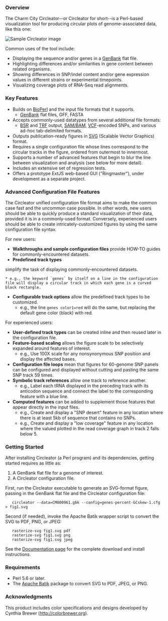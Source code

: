 ### Overview

The Charm City Circleator--or Circleator for short--is a Perl-based
visualization tool for producing circular plots of genome-associated
data, like this one:

![Sample Circleator image][sample image]

Common uses of the tool include:

* Displaying the sequence and/or genes in a [GenBank][] flat file.
* Highlighting differences and/or similarities in gene content between related organisms.
* Showing differences in SNP/indel content and/or gene expression values in different strains or experimental timepoints.
* Visualizing coverage plots of RNA-Seq read alignments.

[sample image]: https://github.com/jonathancrabtree/Circleator/blob/gh-pages-dev/images/CP002104-1-600.png?raw=true "Sample Circleator Image"
[genbank]: http://www.ncbi.nlm.nih.gov/genbank/

### Key Features

* Builds on [BioPerl][] and the input file formats that it supports.
  * [GenBank][] flat files, GFF, FASTA
* Accepts commonly-used datatypes from several additional file formats:
  * [BSR][] and [TRF][] output, [SAM/BAM][samtools], [VCF][vcftools]-encoded SNPs, and various ad-hoc tab-delimited formats.
* Outputs publication-ready figures in [SVG][] (Scalable Vector Graphics) format.
* Requires a single configuration file whose lines correspond to the circular tracks in the figure, ordered from outermost to innermost.
* Supports a number of advanced features that begin to blur the line between visualization and analysis (see below for more detail).
* Includes an extensive set of regression tests.
* Offers a prototype ExtJS web-based GUI ("Ringmaster"), under development as a separate project.

[bioperl]: http://www.bioperl.org
[svg]: http://www.w3.org/Graphics/SVG/
[bsr]: http://bsr.igs.umaryland.edu
[trf]: http://tandem.bu.edu/trf/trf.html
[samtools]: http://samtools.sourceforge.net
[vcftools]: http://vcftools.sourceforge.net

### Advanced Configuration File Features

The Circleator unified configuration file format aims to make the common case fast
and the uncommon case possible. In other words, new users should be able to quickly 
produce a standard visualization of their data, provided it is in a commonly-used
format. Conversely, experienced users should be able to create intricately-customized 
figures by using the same configuration file syntax.

For new users:
  * **Walkthroughs and sample configuration files** provide HOW-TO guides for commonly-encountered datasets.
  * **Predefined track types** 

simplify the task of displaying commonly-encountered datasets.

    * e.g., the keyword `genes` by itself on a line in the configuration file will display a circular track in which each gene is a curved black rectangle.
  * **Configurable track options** allow the predefined track types to be customized.
    * e.g., the line `genes color1=red` will do the same, but replacing the default gene color (black) with red.

For experienced users:
  * **User-defined track types** can be created inline and then reused later in the configuration file.
  * **Feature-based scaling** allows the figure scale to be selectively expanded around features of interest.
    * e.g., Use 100X scale for any nonsynonymous SNP position and display the affected bases.
  * **Configuration file loops** mean that figures for 60-genome SNP panels can be configured and displayed without cutting and pasting the same SNP track 59 times.
  * **Symbolic track references** allow one track to reference another.
    * e.g., Label each tRNA displayed in the preceding track with its anticodon sequence and connect the label to the corresponding feature with a blue line.
  * **Computed features** can be added to supplement those features that appear directly in the input files.
    * e.g., Create and display a "SNP desert" feature in any location where there is at least 5kb of sequence that contains no SNPs.
    * e.g., Create and display a "low coverage" feature in any location where the valued plotted in the read coverage graph in track 2 falls below 5.

### Getting Started

After installing Circleator (a Perl program) and its dependencies, getting started requires as little as:

1. A GenBank flat file for a genome of interest.
2. A Circleator configuration file.

First, run the Circleator executable to generate an SVG-format figure, passing in the GenBank flat file and the Circleator configuration file:

       circleator --data=CM000961.gbk --config=genes-percent-GCskew-1.cfg > fig1.svg

Second (if needed), invoke the Apache Batik wrapper script to convert the SVG to PDF, PNG, or JPEG:

       rasterize-svg fig1.svg pdf
       rasterize-svg fig1.svg png
       rasterize-svg fig1.svg jpeg

See the [Documentation page][docs] for the complete download and install instructions.

[docs]: https://github.com/jonathancrabtree/Circleator/blob/gh-pages-dev/documentation.md

### Requirements

* Perl 5.6 or later.
* The [Apache Batik][batik] package to convert SVG to PDF, JPEG, or PNG.

[batik]: http://xmlgraphics.apache.org/batik/

### Acknowledgments

This product includes color specifications and designs developed by Cynthia Brewer (<http://colorbrewer.org>).
